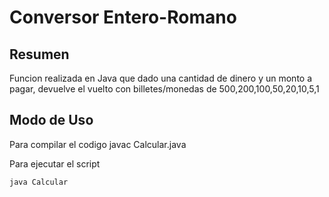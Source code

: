 # Conversor Entero-Romano 

## Resumen
Funcion realizada en Java que dado una cantidad de dinero y un monto a pagar, devuelve el vuelto con billetes/monedas de 500,200,100,50,20,10,5,1 
 

## Modo de Uso

Para compilar el codigo
	javac Calcular.java 

Para ejecutar el script

	java Calcular 








